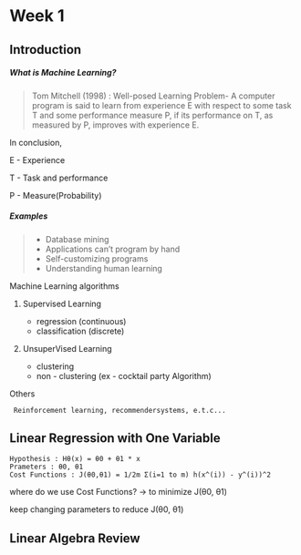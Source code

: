 # Week 1 

## Introduction


##### What is Machine Learning? 

> Tom Mitchell (1998) : Well-posed Learning
Problem- A computer program is said to learn
from experience E with respect to some task T
and some performance measure P, if its
performance on T, as measured by P, improves
with experience E. 
 
In conclusion,  

E - Experience 

T - Task and performance

P - Measure(Probability)

##### Examples
> - Database mining 
> - Applications can’t program by hand
> - Self-customizing programs
> - Understanding human learning



Machine Learning algorithms

1. Supervised Learning 
	- regression (continuous) 
	- classification (discrete)

2. UnsuperVised Learning
	- clustering 
	- non - clustering (ex - cocktail party Algorithm)

Others 

	 Reinforcement learning, recommendersystems, e.t.c...


## Linear Regression with One Variable

	Hypothesis : Hθ(x) = θ0 + θ1 * x
	Prameters : θ0, θ1
	Cost Functions : J(θ0,θ1) = 1/2m Σ(i=1 to m) h(x^(i)) - y^(i))^2
	
where do we use Cost Functions? -> to minimize J(θ0, θ1)

keep changing parameters to reduce J(θ0, θ1)




## Linear Algebra Review
